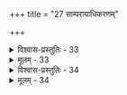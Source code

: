 +++
title = "27 साम्परायाधिकरणम्"

+++

<details><summary>विश्वास-प्रस्तुतिः - 33</summary>

33. कर्मोद्धूतिर्मुमुक्षोः क्वचिदुपनिषदि श्रूयते साम्पराये  
मार्गेऽन्यस्यां द्विधैवं शकलश इह तच्चिन्तनञ्चास्तु मा भूत् ।  
नह्युक्तं कर्मसाध्यं पथि फलमथ गत्यर्थदेहानुवृत्तिं  
मुक्त्यै विद्यैव कुर्यादघहतिवचने पाठतोऽर्थो बलीयान् ॥
</details>

<details><summary>मूलम् - 33</summary>

33. कर्मोद्धूतिर्मुमुक्षोः क्वचिदुपनिषदि श्रूयते साम्पराये  
मार्गेऽन्यस्यां द्विधैवं शकलश इह तच्चिन्तनञ्चास्तु मा भूत् ।  
नह्युक्तं कर्मसाध्यं पथि फलमथ गत्यर्थदेहानुवृत्तिं  
मुक्त्यै विद्यैव कुर्यादघहतिवचने पाठतोऽर्थो बलीयान् ॥
</details>


<details><summary>विश्वास-प्रस्तुतिः - 34</summary>

34. निश्शेषं कर्म नश्येदिह यदि विदुषस्स्थूलदेहान्तमात्रे  
विश्राम्येत् तस्य तावच्चिरमिति हि वचो नार्थवत्त्वं गतेस्स्यात् ।  
गत्वा सम्पद्य चाविर्भवनमिति न संबोभवीतीत्ययुक्तं  
स्याद्धीसङ्कोचमात्रस्थितिकृदनुगतस्सूक्ष्मसंस्कारयोगः ॥
</details>

<details><summary>मूलम् - 34</summary>

34. निश्शेषं कर्म नश्येदिह यदि विदुषस्स्थूलदेहान्तमात्रे  
विश्राम्येत् तस्य तावच्चिरमिति हि वचो नार्थवत्त्वं गतेस्स्यात् ।  
गत्वा सम्पद्य चाविर्भवनमिति न संबोभवीतीत्ययुक्तं  
स्याद्धीसङ्कोचमात्रस्थितिकृदनुगतस्सूक्ष्मसंस्कारयोगः ॥
</details>